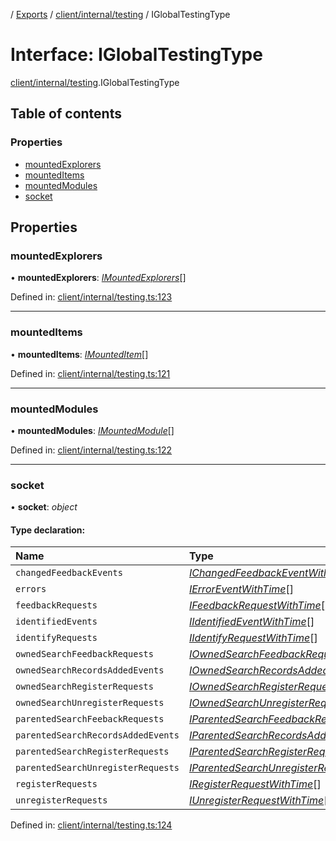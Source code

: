 [](../README.md) / [Exports](../modules.md) / [client/internal/testing](../modules/client_internal_testing.md) / IGlobalTestingType

# Interface: IGlobalTestingType

[client/internal/testing](../modules/client_internal_testing.md).IGlobalTestingType

## Table of contents

### Properties

- [mountedExplorers](client_internal_testing.iglobaltestingtype.md#mountedexplorers)
- [mountedItems](client_internal_testing.iglobaltestingtype.md#mounteditems)
- [mountedModules](client_internal_testing.iglobaltestingtype.md#mountedmodules)
- [socket](client_internal_testing.iglobaltestingtype.md#socket)

## Properties

### mountedExplorers

• **mountedExplorers**: [*IMountedExplorers*](client_internal_testing.imountedexplorers.md)[]

Defined in: [client/internal/testing.ts:123](https://github.com/onzag/itemize/blob/0e9b128c/client/internal/testing.ts#L123)

___

### mountedItems

• **mountedItems**: [*IMountedItem*](client_internal_testing.imounteditem.md)[]

Defined in: [client/internal/testing.ts:121](https://github.com/onzag/itemize/blob/0e9b128c/client/internal/testing.ts#L121)

___

### mountedModules

• **mountedModules**: [*IMountedModule*](client_internal_testing.imountedmodule.md)[]

Defined in: [client/internal/testing.ts:122](https://github.com/onzag/itemize/blob/0e9b128c/client/internal/testing.ts#L122)

___

### socket

• **socket**: *object*

#### Type declaration:

Name | Type |
:------ | :------ |
`changedFeedbackEvents` | [*IChangedFeedbackEventWithTime*](client_internal_testing.ichangedfeedbackeventwithtime.md)[] |
`errors` | [*IErrorEventWithTime*](client_internal_testing.ierroreventwithtime.md)[] |
`feedbackRequests` | [*IFeedbackRequestWithTime*](client_internal_testing.ifeedbackrequestwithtime.md)[] |
`identifiedEvents` | [*IIdentifiedEventWithTime*](client_internal_testing.iidentifiedeventwithtime.md)[] |
`identifyRequests` | [*IIdentifyRequestWithTime*](client_internal_testing.iidentifyrequestwithtime.md)[] |
`ownedSearchFeedbackRequests` | [*IOwnedSearchFeedbackRequestWithTime*](client_internal_testing.iownedsearchfeedbackrequestwithtime.md)[] |
`ownedSearchRecordsAddedEvents` | [*IOwnedSearchRecordsAddedEventWithTime*](client_internal_testing.iownedsearchrecordsaddedeventwithtime.md)[] |
`ownedSearchRegisterRequests` | [*IOwnedSearchRegisterRequestWithTime*](client_internal_testing.iownedsearchregisterrequestwithtime.md)[] |
`ownedSearchUnregisterRequests` | [*IOwnedSearchUnregisterRequestWithTime*](client_internal_testing.iownedsearchunregisterrequestwithtime.md)[] |
`parentedSearchFeebackRequests` | [*IParentedSearchFeedbackRequestWithTime*](client_internal_testing.iparentedsearchfeedbackrequestwithtime.md)[] |
`parentedSearchRecordsAddedEvents` | [*IParentedSearchRecordsAddedEventWithTime*](client_internal_testing.iparentedsearchrecordsaddedeventwithtime.md)[] |
`parentedSearchRegisterRequests` | [*IParentedSearchRegisterRequestWithTime*](client_internal_testing.iparentedsearchregisterrequestwithtime.md)[] |
`parentedSearchUnregisterRequests` | [*IParentedSearchUnregisterRequestWithTime*](client_internal_testing.iparentedsearchunregisterrequestwithtime.md)[] |
`registerRequests` | [*IRegisterRequestWithTime*](client_internal_testing.iregisterrequestwithtime.md)[] |
`unregisterRequests` | [*IUnregisterRequestWithTime*](client_internal_testing.iunregisterrequestwithtime.md)[] |

Defined in: [client/internal/testing.ts:124](https://github.com/onzag/itemize/blob/0e9b128c/client/internal/testing.ts#L124)
